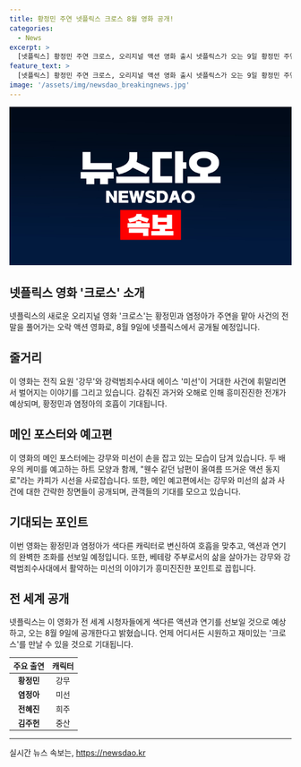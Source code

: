 ```yaml
---
title: 황정민 주연 넷플릭스 크로스 8월 영화 공개!
categories:
  - News
excerpt: >
  [넷플릭스] 황정민 주연 크로스, 오리지널 액션 영화 출시 넷플릭스가 오는 9일 황정민 주연의 액션 영화 크로스를 공개한다고 밝혔다. 전직 요원과 범죄수사대의 이야기를 그리며, 액션과 케미가 돋보인다. 넷플릭스는 황정민과 염정아의 캐릭터와 반전된 부부 관계를 담은 영화로, 웃음, 액션, 연기가 완벽한 조화를 이뤘다고 설명했다. 8월 9일 넷플릭스에서 공개된다.
feature_text: >
  [넷플릭스] 황정민 주연 크로스, 오리지널 액션 영화 출시 넷플릭스가 오는 9일 황정민 주연의 액션 영화 크로스를 공개한다고 밝혔다. 전직 요원과 범죄수사대의 이야기를 그리며, 액션과 케미가 돋보인다. 넷플릭스는 황정민과 염정아의 캐릭터와 반전된 부부 관계를 담은 영화로, 웃음, 액션, 연기가 완벽한 조화를 이뤘다고 설명했다. 8월 9일 넷플릭스에서 공개된다.
image: '/assets/img/newsdao_breakingnews.jpg'
---
```


<p><img src="/assets/img/newsdao_breakingnews.jpg" alt="bookingtag 속보" /></p>

<h2 data-ke-size="size26">넷플릭스 영화 '크로스' 소개</h2>

<p data-ke-size="size16">넷플릭스의 새로운 오리지널 영화 '크로스'는 황정민과 염정아가 주연을 맡아 사건의 전말을 풀어가는 오락 액션 영화로, 8월 9일에 넷플릭스에서 공개될 예정입니다.</p>

<h2 data-ke-size="size24">줄거리</h2>

<p data-ke-size="size16">이 영화는 전직 요원 '강무'와 강력범죄수사대 에이스 '미선'이 거대한 사건에 휘말리면서 벌어지는 이야기를 그리고 있습니다. 감춰진 과거와 오해로 인해 흥미진진한 전개가 예상되며, 황정민과 염정아의 호흡이 기대됩니다.</p>

<h2 data-ke-size="size24">메인 포스터와 예고편</h2>

<p data-ke-size="size16">이 영화의 메인 포스터에는 강무와 미선이 손을 잡고 있는 모습이 담겨 있습니다. 두 배우의 케미를 예고하는 하트 모양과 함께, "웬수 같던 남편이 올여름 뜨거운 액션 동지로"라는 카피가 시선을 사로잡습니다. 또한, 메인 예고편에서는 강무와 미선의 삶과 사건에 대한 간략한 장면들이 공개되며, 관객들의 기대를 모으고 있습니다.</p>

<h2 data-ke-size="size24">기대되는 포인트</h2>

<p data-ke-size="size16">이번 영화는 황정민과 염정아가 색다른 캐릭터로 변신하여 호흡을 맞추고, 액션과 연기의 완벽한 조화를 선보일 예정입니다. 또한, 베테랑 주부로서의 삶을 살아가는 강무와 강력범죄수사대에서 활약하는 미선의 이야기가 흥미진진한 포인트로 꼽힙니다.</p>

<h2 data-ke-size="size24">전 세계 공개</h2>

<p data-ke-size="size16">넷플릭스는 이 영화가 전 세계 시청자들에게 색다른 액션과 연기를 선보일 것으로 예상하고, 오는 8월 9일에 공개한다고 밝혔습니다. 언제 어디서든 시원하고 재미있는 '크로스'를 만날 수 있을 것으로 기대됩니다.</p>

<table>
<thead>
<tr>
<th style="text-align: center;">주요 출연</th>
<th style="text-align: center;">캐릭터</th>
</tr>
</thead>
<tbody>
<tr>
<td style="text-align: center;"><b>황정민</b></td>
<td style="text-align: center;">강무</td>
</tr>
<tr>
<td style="text-align: center;"><b>염정아</b></td>
<td style="text-align: center;">미선</td>
</tr>
<tr>
<td style="text-align: center;"><b>전혜진</b></td>
<td style="text-align: center;">희주</td>
</tr>
<tr>
<td style="text-align: center;"><b>김주헌</b></td>
<td style="text-align: center;">중산</td>
</tr>
</tbody>
</table>

<hr>
실시간 뉴스 속보는, <a href="https://newsdao.kr" rel="dofollow">https://newsdao.kr</a>



